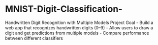 # MNIST-Digit-Classification-
Handwritten Digit Recognition with Multiple Models    Project Goal  - Build a web app that recognizes handwritten digits (0–9) - Allow users to draw a digit and get predictions from multiple models - Compare performance between different classifiers
